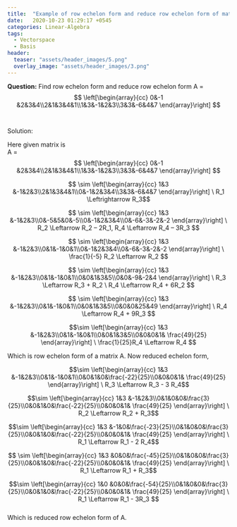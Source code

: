 ```yaml
---
title:  "Example of row echelon form and reduce row echelon form of matrix."
date:   2020-10-23 01:29:17 +0545
categories: Linear-Algebra
tags:
  - Vectorspace
  - Basis
header:
  teaser: "assets/header_images/5.png"
  overlay_image: "assets/header_images/3.png"
---
```

**Question:** Find row echelon form and reduce row echelon form  A =    $$ \left[\begin{array}{cc} 0&-1 &2&3&4\\2&1&3&4&1\\1&3&-1&2&3\\3&3&-6&4&7 \end{array}\right] $$ 
<br/>   
Solution:

Here given matrix is \
A =    $$ \left[\begin{array}{cc} 0&-1 &2&3&4\\2&1&3&4&1\\1&3&-1&2&3\\3&3&-6&4&7 \end{array}\right] $$ 
   
$$ \sim \left[\begin{array}{cc} 1&3 &-1&2&3\\2&1&3&4&1\\0&-1&2&3&4\\3&3&-6&4&7 \end{array}\right] \ R_1 \Leftrightarrow R_3$$

$$ \sim  \left[\begin{array}{cc} 1&3 &-1&2&3\\0&-5&5&0&-5\\0&-1&2&3&4\\0&-6&-3&-2&-2 \end{array}\right]  \ R_2 \Leftarrow R_2 – 2R_1,  R_4 \Leftarrow R_4 – 3R_3 $$

 $$ \sim \left[\begin{array}{cc} 1&3 &-1&2&3\\0&1&-1&0&1\\0&-1&2&3&4\\0&-6&-3&-2&-2 \end{array}\right]  \ \frac{1}{-5} R_2 \Leftarrow R_2 $$

$$ \sim \left[\begin{array}{cc} 1&3 &-1&2&3\\0&1&-1&0&1\\0&0&1&3&5\\0&0&-9&-2&4 \end{array}\right]  \ R_3 \Leftarrow R_3 + R_2 \ R_4 \Leftarrow R_4 + 6R_2 $$ 

$$ \sim  \left[\begin{array}{cc} 1&3 &-1&2&3\\0&1&-1&0&1\\0&0&1&3&5\\0&0&0&25&49 \end{array}\right]  \ R_4 \Leftarrow R_4 + 9R_3 $$

$$\sim  \left[\begin{array}{cc} 1&3 &-1&2&3\\0&1&-1&0&1\\0&0&1&3&5\\0&0&0&1& \frac{49}{25} \end{array}\right]  \ \frac{1}{25}R_4 \Leftarrow R_4 $$ 

Which is row echelon form of a matrix A.
Now reduced echelon form,

$$\sim  \left[\begin{array}{cc} 1&3 &-1&2&3\\0&1&-1&0&1\\0&0&1&0&\frac{-22}{25}\\0&0&0&1& \frac{49}{25} \end{array}\right] \ R_3 \Leftarrow R_3 - 3 R_4$$

$$\sim  \left[\begin{array}{cc} 1&3 &-1&2&3\\0&1&0&0&\frac{3}{25}\\0&0&1&0&\frac{-22}{25}\\0&0&0&1& \frac{49}{25} \end{array}\right] \ R_2 \Leftarrow R_2 +  R_3$$

$$\sim  \left[\begin{array}{cc} 1&3 &-1&0&\frac{-23}{25}\\0&1&0&0&\frac{3}{25}\\0&0&1&0&\frac{-22}{25}\\0&0&0&1& \frac{49}{25} \end{array}\right] \ R_1 \Leftarrow R_1 - 2 R_4$$

 $$ \sim \left[\begin{array}{cc} 1&3 &0&0&\frac{-45}{25}\\0&1&0&0&\frac{3}{25}\\0&0&1&0&\frac{-22}{25}\\0&0&0&1& \frac{49}{25} \end{array}\right] \ R_1 \Leftarrow R_1 +  R_3$$

$$\sim  \left[\begin{array}{cc} 1&0 &0&0&\frac{-54}{25}\\0&1&0&0&\frac{3}{25}\\0&0&1&0&\frac{-22}{25}\\0&0&0&1& \frac{49}{25} \end{array}\right] \ R_1 \Leftarrow R_1 - 3R_3 $$\
Which is reduced row echelon form of A.